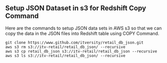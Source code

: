 ## Setup JSON Dataset in s3 for Redshift Copy Command

Here are the commands to setup JSON data sets in AWS s3 so that we can copy the data in the JSON files into Redshift table using COPY Command.

```shell
git clone https://www.github.com/itversity/retail_db_json.git
aws s3 rm s3://itv-retail/retail_db_json/ --recursive
aws s3 cp retail_db_json s3://itv-retail/retail_db_json --recursive
aws s3 ls s3://itv-retail/retail_db_json/ --recursive
```
